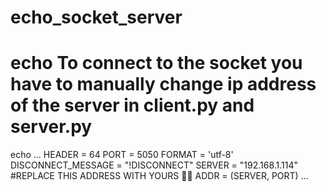 # echo_socket_server
# echo To connect to the socket you have to manually change ip address of the server in client.py and server.py 

echo ...
HEADER = 64
PORT = 5050
FORMAT = 'utf-8'
DISCONNECT_MESSAGE = "!DISCONNECT"
SERVER = "192.168.1.114" #REPLACE THIS ADDRESS WITH YOURS 👀👀
ADDR = (SERVER, PORT)
...
